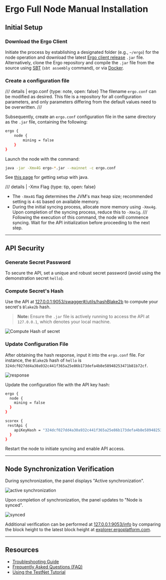 # Ergo Full Node Manual Installation

## Initial Setup

### Download the Ergo Client

Initiate the process by establishing a designated folder (e.g., `~/ergo`) for the node operation and download the latest [Ergo client release](https://github.com/ergoplatform/ergo/releases/) `.jar` file. Alternatively, clone the Ergo repository and compile the `.jar` file from the source using [SBT](https://www.scala-sbt.org/) (`sbt assembly` command), or via [Docker](/node/install/docker).

### Create a configuration file

/// details | ergo.conf
    {type: note, open: false}
The filename `ergo.conf` can be modified as desired. This file is a repository for all configuration parameters, and only parameters differing from the default values need to be overwritten.
///


Subsequently, create an `ergo.conf` configuration file in the same directory as the `.jar` file, containing the following:

```bash
ergo {
    node {
        mining = false
    }
}
```

Launch the node with the command:

```bash
java -jar -Xmx4G ergo-*.jar --mainnet -c ergo.conf
```

See [this page](node-faq.md#java) for getting setup with java.


/// details | -Xmx Flag
    {type: tip, open: false}

* The `-Xmx4G` flag determines the JVM's max heap size; recommended setting is `4-6G` based on available memory. 
* During the initial syncing process, allocate more memory using `-Xmx4g`. Upon completion of the syncing process, reduce this to `-Xmx1g`.
///
Following the execution of this command, the node will commence syncing. Wait for the API initialization before proceeding to the next step.


---

## API Security

### Generate Secret Password

To secure the API, set a unique and robust secret password (avoid using the demonstration secret `hello`).

### Compute Secret's Hash

Use the API at [127.0.0.1:9053/swagger#/utils/hashBlake2b](http://127.0.0.1:9053/swagger#/utils/hashBlake2b) to compute your secret's `Blake2b` hash.

> **Note:** Ensure the `.jar` file is actively running to access the API at `127.0.0.1`, which denotes your local machine.

![Compute Hash of secret](https://user-images.githubusercontent.com/23208922/69916676-ed233400-1483-11ea-8582-f61c38478d31.png)

### Update Configuration File

After obtaining the hash response, input it into the `ergo.conf` file. For instance, the `Blake2b` hash of `hello` is `324dcf027dd4a30a932c441f365a25e86b173defa4b8e58948253471b81b72cf`.

![response](https://user-images.githubusercontent.com/23208922/69916509-c3690d80-1481-11ea-869f-630cd59cc525.png)

Update the configuration file with the API key hash:

```bash
ergo {
  node {
    mining = false
  }
}

scorex {
 restApi {
    apiKeyHash = "324dcf027dd4a30a932c441f365a25e86b173defa4b8e58948253471b81b72cf"
  }
}
```

Restart the node to initiate syncing and enable API access.

---

## Node Synchronization Verification

During synchronization, the panel displays "Active synchronization".

![active synchronization](https://user-images.githubusercontent.com/23208922/71128146-94d58b80-2212-11ea-9010-5b61a91e8549.png)

Upon completion of synchronization, the panel updates to "Node is synced".

![synced](https://user-images.githubusercontent.com/23208922/71301767-8da4ae00-23c9-11ea-8fc0-a92a9d78b821.png)

Additional verification can be performed at [127.0.0.1:9053/info](http://127.0.0.1:9053/info) by comparing the block height to the latest block height at [explorer.ergoplatform.com](https://explorer.ergoplatform.com/en/).

---



## Resources

* [Troubleshooting Guide](/node/install/troubleshooting)
* [Frequently Asked Questions (FAQ)](node-faq.md)
* [Using the TestNet Tutorial](/node/testnet)